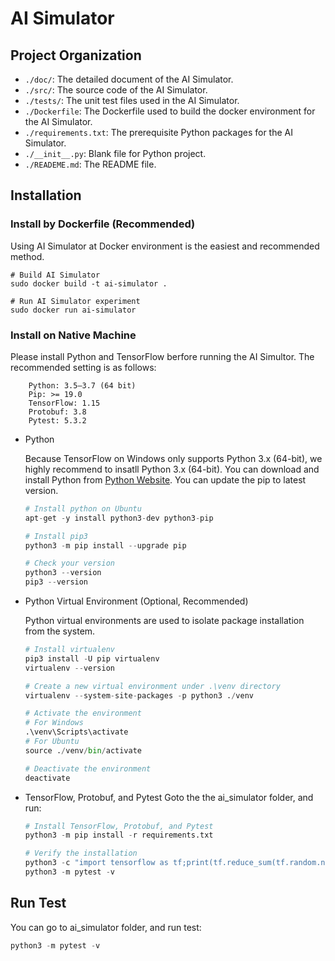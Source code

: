 # AI Simulator

## Project Organization

* `./doc/`: The detailed document of the AI Simulator.
* `./src/`: The source code of the AI Simulator.
* `./tests/`: The unit test files used in the AI Simulator.
* `./Dockerfile`: The Dockerfile used to build the docker environment for the AI Simulator.
* `./requirements.txt`: The prerequisite Python packages for the AI Simulator.
* `./__init__.py`: Blank file for Python project.
* `./READEME.md`: The README file.

## Installation

### Install by Dockerfile (Recommended)

Using AI Simulator at Docker environment is the easiest and recommended method.
```
# Build AI Simulator
sudo docker build -t ai-simulator .

# Run AI Simulator experiment
sudo docker run ai-simulator
```

### Install on Native Machine

Please install Python and TensorFlow berfore running the AI Simultor. The recommended setting is as follows:

```text
    Python: 3.5–3.7 (64 bit)
    Pip: >= 19.0
    TensorFlow: 1.15
    Protobuf: 3.8
    Pytest: 5.3.2
```
- Python

    Because TensorFlow on Windows only supports Python 3.x (64-bit), we highly recommend to insatll Python 3.x (64-bit). You can download and install Python from [Python Website](https://www.python.org/). You can update the pip to latest version.

    ```python
    # Install python on Ubuntu
    apt-get -y install python3-dev python3-pip

    # Install pip3
    python3 -m pip install --upgrade pip

    # Check your version
    python3 --version
    pip3 --version
    ```

- Python Virtual Environment (Optional, Recommended)

    Python virtual environments are used to isolate package installation from the system.

    ```python
    # Install virtualenv
    pip3 install -U pip virtualenv
    virtualenv --version

    # Create a new virtual environment under .\venv directory
    virtualenv --system-site-packages -p python3 ./venv

    # Activate the environment
    # For Windows
    .\venv\Scripts\activate
    # For Ubuntu
    source ./venv/bin/activate

    # Deactivate the environment
    deactivate
    ```

- TensorFlow, Protobuf, and Pytest
    Goto the the ai_simulator folder, and run:

    ```python
    # Install TensorFlow, Protobuf, and Pytest
    python3 -m pip install -r requirements.txt

    # Verify the installation
    python3 -c "import tensorflow as tf;print(tf.reduce_sum(tf.random.normal([1000, 1000])))"
    python3 -m pytest -v
    ```

## Run Test

You can go to ai_simulator folder, and run test:

```python
python3 -m pytest -v
```